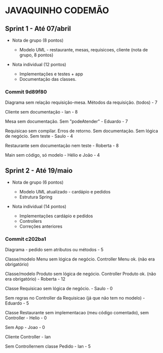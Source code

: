 # JAVAQUINHO CODEMÃO

## Sprint 1 - Até 07/abril
  - Nota de grupo (8 pontos)
    - Modelo UML - restaurante, mesas, requisicoes, cliente (nota de grupo, 8 pontos)
	
  - Nota individual (12 pontos)
    - Implementações e testes + app
    - Documentação das classes.

### Commit 9d89f80
Diagrama sem relação requisição-mesa. Métodos da requisição.  (todos) - 7

Cliente sem documentação - Ian - 8 

Mesa sem documentação. Sem "podeAtender" - Eduardo - 7

Requisicao sem compilar. Erros de retorno. Sem documentação. Sem lógica de negócio. Sem teste - Saulo - 4

Restaurante sem documentação nem teste - Roberta - 8

Main sem código, só modelo - Hélio e João - 4

## Sprint 2 - Até 19/maio
  - Nota de grupo (6 pontos)
    - Modelo UML atualizado - cardápio e pedidos
	- Estrutura Spring
  
  - Nota individual (14 pontos)	
    - Implementações cardápio e pedidos
    - Controllers
    - Correções anteriores

### Commit c202ba1
Diagrama - pedido sem atributos ou métodos - 5

Classe/modelo Menu sem lógica de negócio. Controller Menu ok. (não era obrigatório)

Classe/modelo Produto sem lógica de negócio. Controller Produto ok. (não era obrigatório) - Roberta - 12

Classe Requisicao sem lógica de negócio. - Saulo - 0 

Sem regras no Controller da Requisicao (já que não tem no modelo) - Eduardo - 5

Classe Restaurante sem implementacao (meu código comentado), sem Controller - Helio - 0

Sem App - Joao - 0 

Cliente Controller - Ian 

Sem Controllernem classe Pedido - Ian - 5